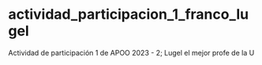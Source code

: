 # actividad_participacion_1_franco_lugel
Actividad de participación 1 de APOO 2023 - 2; Lugel el mejor profe de la U
